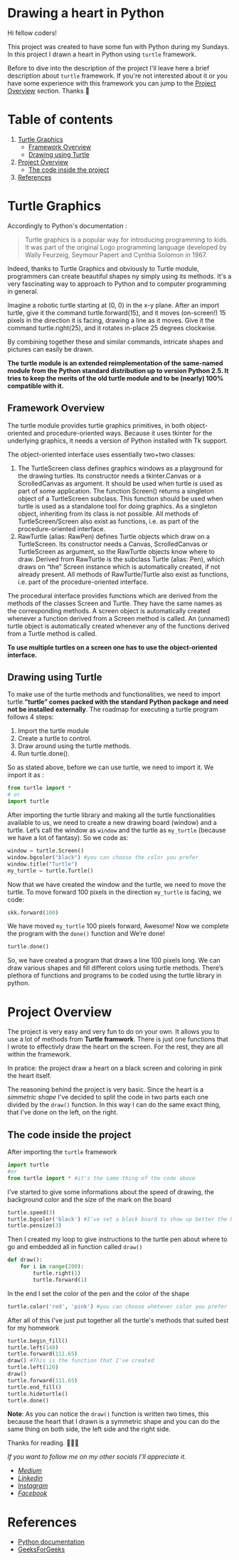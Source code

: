 # Drawing a heart in Python 

Hi fellow coders!

This project was created to have some fun with Python during my Sundays. In this project I drawn a heart in Python using `turtle` framework. 

Before to dive into the description of the project I'll leave here a brief description about `turtle` framework. If you're not interested about it or you have some experience with this framework you can jump to the [Project Overview](#project-overview) section. Thanks 🙌


# Table of contents 
1. [Turtle Graphics](#turtle-graphics)
    - [Framework Overview](#framework-overview)
    - [Drawing using Turtle](#drawing-using-turtle)
2. [Project Overview](#project-overview)
    - [The code inside the project](#the-code-inside-the-project)
4. [References](#references)


# Turtle Graphics

Accordingly to Python's documentation : 

> Turtle graphics is a popular way for introducing programming to kids. It was part of the original Logo programming language developed by Wally Feurzeig, Seymour Papert and Cynthia Solomon in 1967.

Indeed, thanks to Turtle Graphics and obviously to Turtle module, programmers can create beautiful shapes ny simply using its methods. It's a very fascinating way to approach to Python and to computer programming in general. 

Imagine a robotic turtle starting at (0, 0) in the x-y plane. After an import turtle, give it the command turtle.forward(15), and it moves (on-screen!) 15 pixels in the direction it is facing, drawing a line as it moves. Give it the command turtle.right(25), and it rotates in-place 25 degrees clockwise.

By combining together these and similar commands, intricate shapes and pictures can easily be drawn.

**The turtle module is an extended reimplementation of the same-named module from the Python standard distribution up to version Python 2.5. It tries to keep the merits of the old turtle module and to be (nearly) 100% compatible with it.**

## Framework Overview

The turtle module provides turtle graphics primitives, in both object-oriented and procedure-oriented ways. Because it uses tkinter for the underlying graphics, it needs a version of Python installed with Tk support.

The object-oriented interface uses essentially two+two classes:

1. The TurtleScreen class defines graphics windows as a playground for the drawing turtles. Its constructor needs a tkinter.Canvas or a ScrolledCanvas as argument. It should be used when turtle is used as part of some application. The function Screen() returns a singleton object of a TurtleScreen subclass. This function should be used when turtle is used as a standalone tool for doing graphics. As a singleton object, inheriting from its class is not possible. All methods of TurtleScreen/Screen also exist as functions, i.e. as part of the procedure-oriented interface.
2. RawTurtle (alias: RawPen) defines Turtle objects which draw on a TurtleScreen. Its constructor needs a Canvas, ScrolledCanvas or TurtleScreen as argument, so the RawTurtle objects know where to draw. Derived from RawTurtle is the subclass Turtle (alias: Pen), which draws on “the” Screen instance which is automatically created, if not already present. All methods of RawTurtle/Turtle also exist as functions, i.e. part of the procedure-oriented interface.

The procedural interface provides functions which are derived from the methods of the classes Screen and Turtle. They have the same names as the corresponding methods. A screen object is automatically created whenever a function derived from a Screen method is called. An (unnamed) turtle object is automatically created whenever any of the functions derived from a Turtle method is called.

**To use multiple turtles on a screen one has to use the object-oriented interface.**

## Drawing using Turtle

To make use of the turtle methods and functionalities, we need to import turtle.**”turtle” comes packed with the standard Python package and need not be installed externally**. The roadmap for executing a turtle program follows 4 steps:  

1. Import the turtle module
2. Create a turtle to control.
3. Draw around using the turtle methods.
4. Run turtle.done().

So as stated above, before we can use turtle, we need to import it. We import it as : 
```python
from turtle import *
# or
import turtle
```

After importing the turtle library and making all the turtle functionalities available to us, we need to create a new drawing board (window) and a turtle. Let’s call the window as `window` and the turtle as `my_turtle` (because we have a lot of fantasy). So we code as: 

```python
window = turtle.Screen()
window.bgcolor("black") #you can choose the color you prefer
window.title("Turtle")
my_turtle = turtle.Turtle()
```

Now that we have created the window and the turtle, we need to move the turtle. To move forward 100 pixels in the direction `my_turtle` is facing, we code: 

```python
skk.forward(100)
```

We have moved `my_turtle` 100 pixels forward, Awesome! Now we complete the program with the `done()` function and We’re done! 

```python
turtle.done()
```

So, we have created a program that draws a line 100 pixels long. We can draw various shapes and fill different colors using turtle methods. There’s plethora of functions and programs to be coded using the turtle library in python.

# Project Overview
The project is very easy and very fun to do on your own. It allows you to use a lot of methods from **Turtle framwork**. There is just one functions that I wrote to effectivly draw the heart on the screen. For the rest, they are all within the framework. 

In pratice: the project draw a heart on a black screen and coloring in pink the heart itself. 

The reasoning behind the project is very basic. Since the heart is a *simmetric shape* I've decided to split the code in two parts each one divided by the `draw()` function. In this way I can do the same exact thing, that I've done on the left, on the right.  

## The code inside the project 
After importing the `turtle` framework

```python
import turtle
#or
from turtle import * #it's the same thing of the code above
```
I've started to give some informations about the speed of drawing, the background color and the size of the mark on the board
```python
turtle.speed(3)
turtle.bgcolor('black') #I've set a black board to show up better the heart color
turtle.pensize(3)
```
Then I created my loop to give instructions to the turtle pen about where to go and embedded all in function called `draw()`
```python
def draw():
    for i in range(200):
        turtle.right(1)
        turtle.forward(1)
```
In the end I set the color of the pen and the color of the shape
```python
turtle.color('red', 'pink') #you can choose whetever color you prefer
```
After all of this I've just put together all the turtle's methods that suited best for my homework
```python
turtle.begin_fill()
turtle.left(140)
turtle.forward(111.65)
draw() #This is the function that I've created
turtle.left(120)
draw() 
turtle.forward(111.65)
turtle.end_fill()
turtle.hideturtle()
turtle.done()
```
**Note**: As you can notice the `draw()` function is written two times, this because the heart that I drawn is a symmetric shape and you can do the same thing on both side, the left side and the right side. 

Thanks for reading. 🥳🥳🥳

*If you want to follow me on my other socials I'll appreciate it.*
- *[Medium](https://medium.com/@girolamopinto1)*
- *[Linkedin](https://www.linkedin.com/in/girolamo-pinto-250b89164/)*
- *[Instagram](https://www.instagram.com/girolamopinto/)*
- *[Facebook](https://www.facebook.com/girolamo.pinto)*

# References
- [Python documentation](https://docs.python.org/3/library/turtle.html)
- [GeeksForGeeks](https://www.geeksforgeeks.org/turtle-programming-python/)
